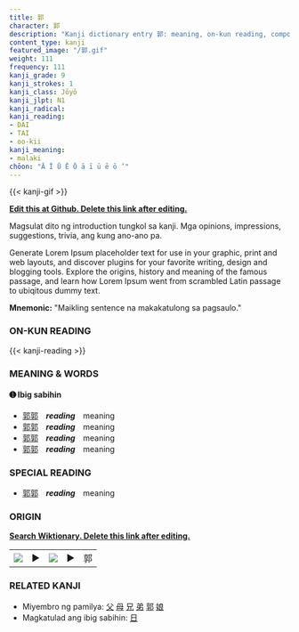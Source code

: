 ```yaml
---
title: 郭
character: 郭
description: "Kanji dictionary entry 郭: meaning, on-kun reading, compounds, origin, related kanji"
content_type: kanji
featured_image: "/郭.gif"
weight: 111
frequency: 111
kanji_grade: 9
kanji_strokes: 1
kanji_class: Jōyō
kanji_jlpt: N1
kanji_radical: 
kanji_reading: 
- DAI
- TAI
- oo-kii
kanji_meaning:
- malaki
chōon: "Ā Ī Ū Ē Ō ā ī ū ē ō ’"
---
```

[//]: # (Don't edit the line below. Kanji animated GIF code is automatically generated.)
{{< kanji-gif >}}

[//]: # (Edit below this line.)

**[Edit this at Github. Delete this link after editing.](https://github.com/tim0g/tim/tree/main/content/kanji/郭/index.md)**

Magsulat dito ng introduction tungkol sa kanji. Mga opinions, impressions, suggestions, trivia, ang kung ano-ano pa.

Generate Lorem Ipsum placeholder text for use in your graphic, print and web layouts, and discover plugins for your favorite writing, design and blogging tools. Explore the origins, history and meaning of the famous passage, and learn how Lorem Ipsum went from scrambled Latin passage to ubiqitous dummy text.
 
**Mnemonic:** "Maikling sentence na makakatulong sa pagsaulo."

### ON-KUN READING

[//]: # (Don't edit the line below. ON-KUN READING code is automatically generated.)
{{< kanji-reading >}}

### MEANING & WORDS

#### ➊ **Ibig sabihin**
  - [郭](../郭)[郭](../郭)　***reading***　meaning
  - [郭](../郭)[郭](../郭)　***reading***　meaning
  - [郭](../郭)[郭](../郭)　***reading***　meaning
  - [郭](../郭)[郭](../郭)　***reading***　meaning

### SPECIAL READING
  - [郭](../郭)[郭](../郭)　***reading***　meaning

### ORIGIN

**[Search Wiktionary. Delete this link after editing.](https://wiktionary.org/wiki/郭)**
<table class="kanji-table"><tr><td>
<img src="60px-郭-bronze.svg.png">
</td><td>▶</td><td>
<img src="60px-郭-oracle.svg.png">
</td><td>▶</td>
<td class="kanji-origin">郭</td>
</tr></table>

### RELATED KANJI
- Miyembro ng pamilya: [父](../父) [母](../母) [兄](../兄) [弟](../弟) [郭](../郭) [娘](../娘)
- Magkatulad ang ibig sabihin: [日](../日)
